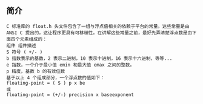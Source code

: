 
## 简介

    C 标准库的 float.h 头文件包含了一组与浮点值相关的依赖于平台的常量。这些常量是由 ANSI C 提出的，这让程序更具有可移植性。在讲解这些常量之前，最好先弄清楚浮点数是由下面四个元素组成的：
    组件 组件描述
    S 符号 ( +/- )
    b 指数表示的基数，2 表示二进制，10 表示十进制，16 表示十六进制，等等...
    e 指数，一个介于最小值 emin 和最大值 emax 之间的整数。
    p 精度，基数 b 的有效位数
    基于以上 4 个组成部分，一个浮点数的值如下：
    floating-point = ( S ) p x be
    或
    floating-point = (+/-) precision x baseexponent
